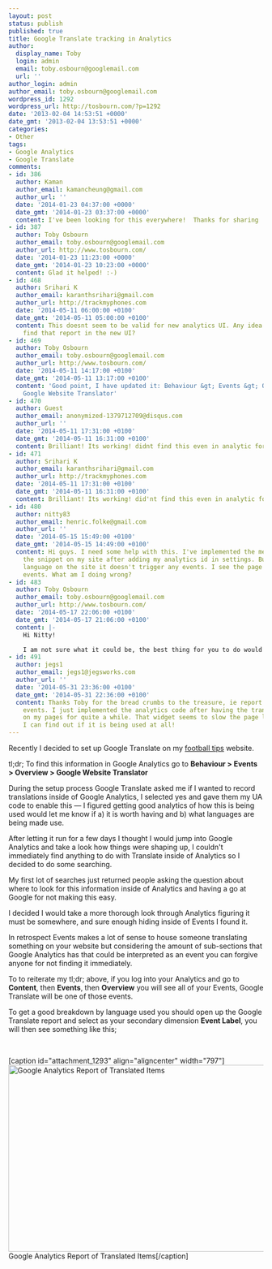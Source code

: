 ```yaml
---
layout: post
status: publish
published: true
title: Google Translate tracking in Analytics
author:
  display_name: Toby
  login: admin
  email: toby.osbourn@googlemail.com
  url: ''
author_login: admin
author_email: toby.osbourn@googlemail.com
wordpress_id: 1292
wordpress_url: http://tosbourn.com/?p=1292
date: '2013-02-04 14:53:51 +0000'
date_gmt: '2013-02-04 13:53:51 +0000'
categories:
- Other
tags:
- Google Analytics
- Google Translate
comments:
- id: 386
  author: Kaman
  author_email: kamancheung@gmail.com
  author_url: ''
  date: '2014-01-23 04:37:00 +0000'
  date_gmt: '2014-01-23 03:37:00 +0000'
  content: I've been looking for this everywhere!  Thanks for sharing
- id: 387
  author: Toby Osbourn
  author_email: toby.osbourn@googlemail.com
  author_url: http://www.tosbourn.com/
  date: '2014-01-23 11:23:00 +0000'
  date_gmt: '2014-01-23 10:23:00 +0000'
  content: Glad it helped! :-)
- id: 468
  author: Srihari K
  author_email: karanthsrihari@gmail.com
  author_url: http://trackmyphones.com
  date: '2014-05-11 06:00:00 +0100'
  date_gmt: '2014-05-11 05:00:00 +0100'
  content: This doesnt seem to be valid for new analytics UI. Any idea where i can
    find that report in the new UI?
- id: 469
  author: Toby Osbourn
  author_email: toby.osbourn@googlemail.com
  author_url: http://www.tosbourn.com/
  date: '2014-05-11 14:17:00 +0100'
  date_gmt: '2014-05-11 13:17:00 +0100'
  content: 'Good point, I have updated it: Behaviour &gt; Events &gt; Overview &gt;
    Google Website Translator'
- id: 470
  author: Guest
  author_email: anonymized-1379712709@disqus.com
  author_url: ''
  date: '2014-05-11 17:31:00 +0100'
  date_gmt: '2014-05-11 16:31:00 +0100'
  content: Brilliant! Its working! didnt find this even in analytic forum! Thanks.
- id: 471
  author: Srihari K
  author_email: karanthsrihari@gmail.com
  author_url: http://trackmyphones.com
  date: '2014-05-11 17:31:00 +0100'
  date_gmt: '2014-05-11 16:31:00 +0100'
  content: Brilliant! Its working! did'nt find this even in analytic forum! Thanks
- id: 480
  author: nitty83
  author_email: henric.folke@gmail.com
  author_url: ''
  date: '2014-05-15 15:49:00 +0100'
  date_gmt: '2014-05-15 14:49:00 +0100'
  content: Hi guys. I need some help with this. I've implemented the meta tag and
    the snippet on my site after adding my analytics id in settings. But when changing
    language on the site it doesn't trigger any events. I see the page view but no
    events. What am I doing wrong?
- id: 483
  author: Toby Osbourn
  author_email: toby.osbourn@googlemail.com
  author_url: http://www.tosbourn.com/
  date: '2014-05-17 22:06:00 +0100'
  date_gmt: '2014-05-17 21:06:00 +0100'
  content: |-
    Hi Nitty!

    I am not sure what it could be, the best thing for you to do would be to put a sample of your code onto something like webmasters.stackexchange.com and ask for help there, once we see your code we could probably easily work it out :-)
- id: 491
  author: jegs1
  author_email: jegs1@jegsworks.com
  author_url: ''
  date: '2014-05-31 23:36:00 +0100'
  date_gmt: '2014-05-31 22:36:00 +0100'
  content: Thanks Toby for the bread crumbs to the treasure, ie report on translator
    events. I just implemented the analytics code after having the translator widget
    on my pages for quite a while. That widget seems to slow the page loading so now
    I can find out if it is being used at all!
---
```

<p>Recently I decided to set up Google Translate on my <a href="http://thefootytipster.com">football tips</a> website.</p>
<p>tl;dr; To find this information in Google Analytics go to <b>Behaviour &gt; Events &gt; Overview &gt; Google Website Translator</b></p>
<p>During the setup process Google Translate asked me if I wanted to record translations inside of Google Analytics, I selected yes and gave them my UA code to enable this — I figured getting good analytics of how this is being used would let me know if a) it is worth having and b) what languages are being made use.</p>
<p>After letting it run for a few days I thought I would jump into Google Analytics and take a look how things were shaping up, I couldn't immediately find anything to do with Translate inside of Analytics so I decided to do some searching.</p>
<p>My first lot of searches just returned people asking the question about where to look for this information inside of Analytics and having a go at Google for not making this easy.</p>
<p>I decided I would take a more thorough look through Analytics figuring it must be somewhere, and sure enough hiding inside of Events I found it.</p>
<p>In retrospect Events makes a lot of sense to house someone translating something on your website but considering the amount of sub-sections that Google Analytics has that could be interpreted as an event you can forgive anyone for not finding it immediately.</p>
<p>To to reiterate my tl;dr; above, if you log into your Analytics and go to <b>Content</b>, then <b>Events</b>, then <b>Overview</b> you will see all of your Events, Google Translate will be one of those events.</p>
<p>To get a good breakdown by language used you should open up the Google Translate report and select as your secondary dimension <b>Event Label</b>, you will then see something like this;</p>
<p>&nbsp;</p>
<p>[caption id="attachment_1293" align="aligncenter" width="797"]<img class="size-full wp-image-1293" src="http://tosbourn.com/wp-content/uploads/2013/02/Screen-Shot-2013-02-04-at-13.44.16.png" alt="Google Analytics Report of Translated Items" width="797" height="368" /> Google Analytics Report of Translated Items[/caption]</p>
